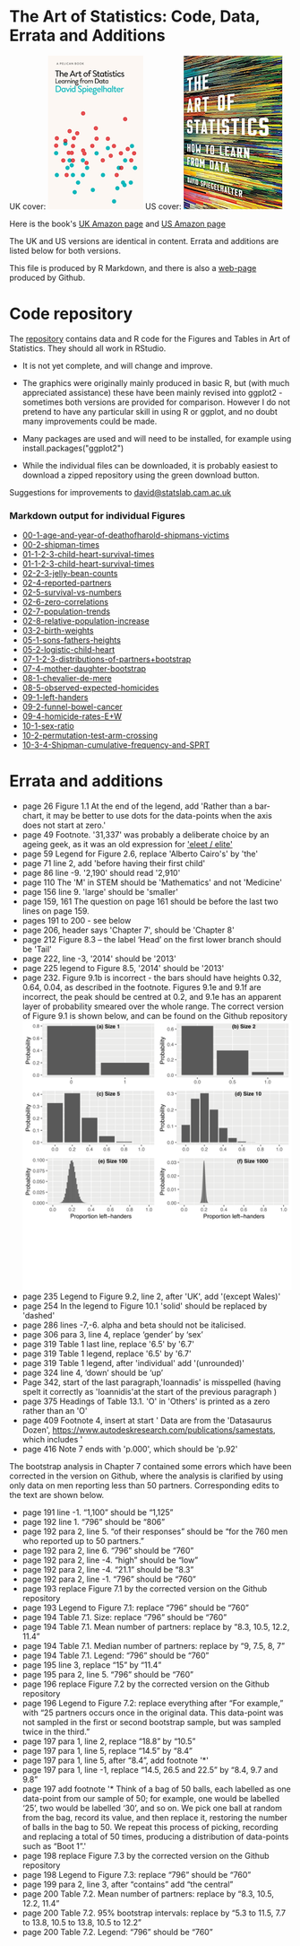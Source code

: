 # The Art of Statistics: Code, Data, Errata and Additions

UK cover: ![](art-cover.png) US cover:   ![](US-cover.png)   

Here is the book's [UK Amazon page](https://www.amazon.co.uk/Art-Statistics-Learning-Pelican-Books/dp/0241398630)
and [US Amazon page](https://www.amazon.com/Art-Statistics-How-Learn-Data/dp/1541618513/ref=sr_1_2?keywords=spiegelhalter&qid=1564306871&s=gateway&sr=8-2)

The UK and US versions are identical in content.  Errata and additions are listed below for both versions.

This file is produced by R Markdown, and there is also a [web-page](https://dspiegel29.github.io/ArtofStatistics/)  produced by Github.  

# Code repository

The [repository](https://github.com/dspiegel29/ArtofStatistics) contains data and R code for the Figures and Tables in Art of Statistics.  They should all work in RStudio.

* It is not yet complete, and will change and improve. 

* The graphics were originally mainly produced in basic R, but (with much appreciated assistance) these have been mainly revised into ggplot2 - sometimes both versions are provided for comparison.  However I do not pretend to have any particular skill in using R or ggplot, and no doubt many improvements could be made.

* Many packages are used and will need to be installed, for example using  install.packages("ggplot2")

* While the individual files can be downloaded, it is probably easiest to download a zipped repository using the green download button.

Suggestions for improvements to david@statslab.cam.ac.uk

### Markdown output for individual Figures


* [00-1-age-and-year-of-deathofharold-shipmans-victims](https://dspiegel29.github.io/ArtofStatistics/00-1-age-and-year-of-deathofharold-shipmans-victims/00-1-age-year-shipman_victims-x.html)
* [00-2-shipman-times](https://dspiegel29.github.io/ArtofStatistics/00-2-shipman-times/00-2-shipman-times-x.html)
* [01-1-2-3-child-heart-survival-times](https://dspiegel29.github.io/ArtofStatistics/01-1-2-3-child-heart-survival-times/01-3-child-heart-proportions-x.html)
* [01-1-2-3-child-heart-survival-times](https://dspiegel29.github.io/ArtofStatistics/01-1-2-3-child-heart-survival-times/01-1-child-heart-survival-x.html)
* [02-2-3-jelly-bean-counts](https://dspiegel29.github.io/ArtofStatistics/02-2-3-jelly-bean-counts/02-2-3-jelly-beans-count-x.html)
* [02-4-reported-partners](https://dspiegel29.github.io/ArtofStatistics/02-4-reported-partners/02-4-sexual-partners-x.html)
* [02-5-survival-vs-numbers](https://dspiegel29.github.io/ArtofStatistics/02-5-survival-vs-numbers/02-5-child-heart-surgery-x.html)
* [02-6-zero-correlations](https://dspiegel29.github.io/ArtofStatistics/02-6-zero-correlations/02-6-zero-correlations-x.html)
* [02-7-population-trends](https://dspiegel29.github.io/ArtofStatistics/02-7-population-trends/02-7-population-history-x.html)
* [02-8-relative-population-increase](https://dspiegel29.github.io/ArtofStatistics/02-8-relative-population-increase/02-8-relative-population-increase-x.html)
* [03-2-birth-weights](https://dspiegel29.github.io/ArtofStatistics/03-2-birth-weights/03-2-birthweights-old-x.html)
* [05-1-sons-fathers-heights](https://dspiegel29.github.io/ArtofStatistics/05-1-sons-fathers-heights/05-1-galton-heights-x.html)
* [05-2-logistic-child-heart](https://dspiegel29.github.io/ArtofStatistics/05-2-logistic-child-heart/05-2-logistic-child-heart-x.html)
* [07-1-2-3-distributions-of-partners+bootstrap](https://dspiegel29.github.io/ArtofStatistics/07-1-2-3-distributions-of-partners+bootstrap/07-1-2-3-partners-bootstrap-x.html)
* [07-4-mother-daughter-bootstrap](https://dspiegel29.github.io/ArtofStatistics/07-4-mother-daughter-bootstrap/07-4-mother-daughter-bootstrap-x.html)
* [08-1-chevalier-de-mere](https://dspiegel29.github.io/ArtofStatistics/08-1-chevalier-de-mere/08-1-mere-simulation-x.html)
* [08-5-observed-expected-homicides](https://dspiegel29.github.io/ArtofStatistics/08-5-observed-expected-homicides/08-5-observed-expected-homicides-x.html)
* [09-1-left-handers](https://dspiegel29.github.io/ArtofStatistics/09-1-left-handers/09-1-left-hander-binomial-x.html)
* [09-2-funnel-bowel-cancer](https://dspiegel29.github.io/ArtofStatistics/09-2-funnel-bowel-cancer/09-2-bowel-funnel-x.html)
* [09-4-homicide-rates-E+W](https://dspiegel29.github.io/ArtofStatistics/09-4-homicide-rates-E+W/09-4-homicide-trends-x.html)
* [10-1-sex-ratio](https://dspiegel29.github.io/ArtofStatistics/10-1-sex-ratio/10-1-sex-ratio-x.html)
* [10-2-permutation-test-arm-crossing](https://dspiegel29.github.io/ArtofStatistics/10-2-permutation-test-arm-crossing/10-2-arms-data-permutation-test-x.html)
* [10-3-4-Shipman-cumulative-frequency-and-SPRT](https://dspiegel29.github.io/ArtofStatistics/10-3-4-Shipman-cumulative-frequency-and-SPRT/10-3-4-shipman-sprt-x.html)





# Errata and additions

* page 26 Figure 1.1 At the end of the legend, add 'Rather than a bar-chart, it may be better to use dots for the data-points when the axis does not start at zero.'
* page 49 Footnote.  '31,337' was probably a deliberate choice by an ageing geek, as it was an old expression for ['eleet / elite'](https://www.urbandictionary.com/define.php?term=31337)
* page 59 Legend for Figure 2.6, replace 'Alberto Cairo's' by 'the' 
* page 71 line 2,  add 'before having their first child'  
* page 86 line -9. '2,190' should read '2,910'
* page 110 The 'M' in STEM should be 'Mathematics' and not 'Medicine'
* page 156 line 9.  'large' should be 'smaller' 
* page 159, 161 The question on page 161 should be before the last two lines on page 159.
* pages 191 to 200 - see below
* page 206, header says 'Chapter 7', should be 'Chapter 8'
* page 212 Figure 8.3 – the label ‘Head’ on the first lower branch should be 'Tail'
* page 222, line -3, '2014' should be '2013'
* page 225 legend to Figure 8.5, '2014' should be '2013'
* page 232. Figure 9.1b is incorrect - the bars should have heights 0.32, 0.64, 0.04, as described in the footnote.  Figures 9.1e and 9.1f are incorrect, the peak should be centred at 0.2, and 9.1e has an apparent layer of probability smeared over the whole range.  The correct version of Figure 9.1 is shown below, and can be found on the Github repository
![](09-1-left-hander-binomial.png)
* page 235 Legend to Figure 9.2, line 2, after 'UK', add '(except Wales)'
* page 254 In the legend to Figure 10.1 'solid' should be replaced by 'dashed'
* page 286 lines -7,-6. alpha and beta should not be italicised.
* page 306 para 3, line 4, replace ‘gender’ by ‘sex’
* page 319 Table 1 last line, replace '6.5' by '6.7'
* page 319 Table 1 legend, replace '6.5' by '6.7'
* page 319 Table 1 legend, after 'individual' add '(unrounded)'
* page 324 line 4,   ‘down’ should be ‘up’
* Page 342, start of the last paragraph,'Ioannadis' is misspelled (having spelt it correctly as 'Ioannidis'at the start of the previous paragraph ) 
* page 375 Headings of Table 13.1.  'O' in 'Others' is printed as a zero rather than an 'O'
* page 409 Footnote 4, insert at start ' Data are from the 'Datasaurus Dozen', 
https://www.autodeskresearch.com/publications/samestats, which includes '
* page 416 Note 7 ends with 'p.000', which should be 'p.92'

The bootstrap analysis in Chapter 7 contained some errors which have been corrected in the version on Github, where the analysis is clarified by using only data on men reporting less than 50 partners. Corresponding edits to the text are shown below.

* page 191 line -1. “1,100” should be “1,125”
* page 192 line 1. “796” should be “806”
* page 192 para 2, line 5. “of their responses” should be “for the 760 men who reported up to 50 partners.”
* page 192 para 2, line 6. “796” should be “760”
* page 192 para 2, line -4. “high” should be “low”
* page 192 para 2, line -4. “21.1” should be “8.3”
* page 192 para 2, line -1. “796” should be “760”
* page 193 replace Figure 7.1 by the corrected version on the Github repository  
* page 193 Legend to Figure 7.1: replace  “796” should be “760”
* page 194 Table 7.1. Size: replace “796” should be “760”
* page 194 Table 7.1. Mean number of partners: replace by “8.3, 10.5, 12.2, 11.4”
* page 194 Table 7.1. Median number of partners: replace by “9, 7.5, 8, 7”
* page 194 Table 7.1. Legend: “796” should be “760”
* page 195 line 3, replace “15” by “11.4”
* page 195 para 2, line 5. “796” should be “760”
* page 196 replace Figure 7.2 by the corrected version on the Github repository  
* page 196 Legend to Figure 7.2: replace everything after “For example,” with  “25 partners occurs once in the original data. This data-point was not sampled in the first or second bootstrap sample, but was sampled twice in the third.”
* page 197 para 1, line 2, replace “18.8” by “10.5”
* page 197 para 1, line 5, replace “14.5” by “8.4”
* page 197 para 1, line 5, after “8.4”, add footnote '*'
* page 197 para 1, line -1, replace “14.5, 26.5 and 22.5” by “8.4, 9.7 and 9.8”
* page 197 add footnote '* Think of a bag of 50 balls, each labelled as one data-point from our sample of 50; for example, one would be labelled ‘25’, two would be labelled ‘30’, and so on. We pick one ball at random from the bag, record its value, and then replace it, restoring the number of balls in the bag to 50. We repeat this process of picking, recording and replacing a total of 50 times, producing a distribution of data-points such as “Boot 1”.'
* page 198 replace Figure 7.3 by the corrected version on the Github repository  
* page 198 Legend to Figure 7.3: replace  “796” should be “760”
* page 199 para 2, line 3, after “contains” add “the central”
* page 200 Table 7.2. Mean number of partners: replace by “8.3, 10.5, 12.2, 11.4”
* page 200 Table 7.2. 95% bootstrap intervals: replace by “5.3 to 11.5, 7.7 to 13.8, 10.5 to 13.8,  10.5 to 12.2”
* page 200 Table 7.2. Legend: “796” should be “760”



